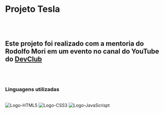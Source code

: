 <h1>Projeto Tesla</h1>
<br>
<br>
<h2>Este projeto foi realizado com a mentoria do Rodolfo Mori em um evento no canal do YouTube do <a href= https://www.youtube.com/@canaldevclub >DevClub</a></h2>
<br>
<br>
<h3>Linguagens utilizadas</h3>
<br>
<img src= "https://img.shields.io/badge/HTML5-E34F26?style=for-the-badge&logo=html5&logoColor=white" alt="Logo-HTML5" />
<img src="https://img.shields.io/badge/CSS3-1572B6?style=for-the-badge&logo=css3&logoColor=white" alt="Logo-CSS3" />
<img src="https://img.shields.io/badge/JavaScript-F7DF1E?style=for-the-badge&logo=javascript&logoColor=black" alt="Logo-JavaScrispt" />

